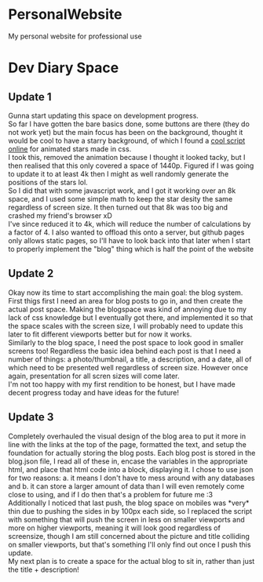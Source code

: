 # PersonalWebsite
My personal website for professional use

<h1> Dev Diary Space </h1>
<h2> Update 1 </h2>
<p>Gunna start updating this space on development progress.<br>
So far I have gotten the bare basics done, some buttons are there (they do not work yet) but the main focus has been on the background, thought it would be cool to have a starry background, of which I found a <a href="https://codepen.io/riley-pearce/pen/OJWPjZM?fbclid=IwAR2HwzINeVhFg7-YQvFDV8Teh-IH6akXO9RY3uMTapRobDt-R9fJ6-GIMkY">cool script online</a> for animated stars made in css.<br>
I took this, removed the animation because I thought it looked tacky, but I then realised that this only covered a space of 1440p. Figured if I was going to update it to at least 4k then I might as well randomly generate the positions of the stars lol.<br>
So I did that with some javascript work, and I got it working over an 8k space, and I used some simple math to keep the star desity the same regardless of screen size. It then turned out that 8k was too big and crashed my friend's browser xD <br>
I've since reduced it to 4k, which will reduce the number of calculations by a factor of 4. I also wanted to offload this onto a server, but github pages only allows static pages, so I'll have to look back into that later when I start to properly implement the "blog" thing which is half the point of the website </p>
<h2> Update 2 </h2>
<p>Okay now its time to start accomplishing the main goal: the blog system. First thigs first I need an area for blog posts to go in, and then create the actual post space. Making the blogspace was kind of annoying due to my lack of css knowledge but I eventually got there, and implemented it so that the space scales with the screen size, I will probably need to update this later to fit different viewports better but for now it works. <br>
Similarly to the blog space, I need the post space to look good in smaller screens too! Regardless the basic idea behind each post is that I need a number of things: a photo/thumbnail, a title, a description, and a date, all of which need to be presented well regardless of screen size. However once again, presentation for all scren sizes will come later.<br>
I'm not too happy with my first rendition to be honest, but I have made decent progress today and have ideas for the future!</p>
<h2> Update 3 </h2>
<p>Completely overhauled the visual design of the blog area to put it more in line with the links at the top of the page, formatted the text, and setup the foundation for actually storing the blog posts. Each blog post is stored in the blog.json file, I read all of these in, encase the variables in the appropriate html, and place that html code into a block, displaying it. I chose to use json for two reasons: a. it means I don't have to mess around with any databases and b. it can store a larger amount of data than I will even remotely come close to using, and if I do then that's a problem for future me :3<br>
Additionally I noticed that last push, the blog space on mobiles was *very* thin due to pushing the sides in by 100px each side, so I replaced the script with something that will push the screen in less on smaller viewports and more on higher viewports, meaning it will look good regardless of screensize, though I am still concerned about the picture and title colliding on smaller viewports, but that's something I'll only find out once I push this update.<br>
My next plan is to create a space for the actual blog to sit in, rather than just the title + description!</p>